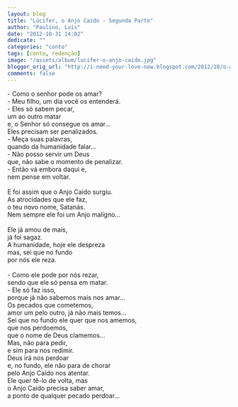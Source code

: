 ```yaml
---
layout: blog
title: "Lúcifer, o Anjo Caído - Segunda Parte"
author: "Paulino, Luís"
date: "2012-10-31 14:02"
dedicate: ""
categories: "conto"
tags: [conto, redenção]
image: "/assets/album/lucifer-o-anjo-caido.jpg"
blogger_orig_url: "http://i-need-your-love-now.blogspot.com/2012/10/o-anjo-caido-parte-2.html"
comments: false
---
```


\- Como o senhor pode os amar?\
\- Meu filho, um dia você os entenderá.\
\- Eles só sabem pecar,\
um ao outro matar\
e, o Senhor só consegue os amar...\
Eles precisam ser penalizados.\
\- Meça suas palavras,\
quando da humanidade falar...\
\- Não posso servir um Deus\
que, não sabe o momento de penalizar.\
\- Então vá embora daqui e,\
nem pense em voltar.\
\
E foi assim que o Anjo Caído surgiu.\
As atrocidades que ele faz,\
o teu novo nome, Satanás.\
Nem sempre ele foi um Anjo maligno...\
\
Ele já amou de mais,\
já foi sagaz.\
A humanidade, hoje ele despreza\
mas, sei que no fundo\
por nós ele reza.\
\
\- Como ele pode por nós rezar,\
sendo que ele só pensa em matar.\
\- Ele só faz isso,\
porque já não sabemos mais nos amar...\
Os pecados que cometemos,\
amor um pelo outro, já não mais temos...\
Sei que no fundo ele quer que nos amemos,\
que nos perdoemos,\
que o nome de Deus clamemos...\
Mas, não para pedir,\
e sim para nos redimir.\
Deus irá nos perdoar\
e, no fundo, ele não para de chorar\
pelo Anjo Caído nos atentar.\
Ele quer tê-lo de volta, mas\
o Anjo Caído precisa saber amar,\
a ponto de qualquer pecado perdoar...
